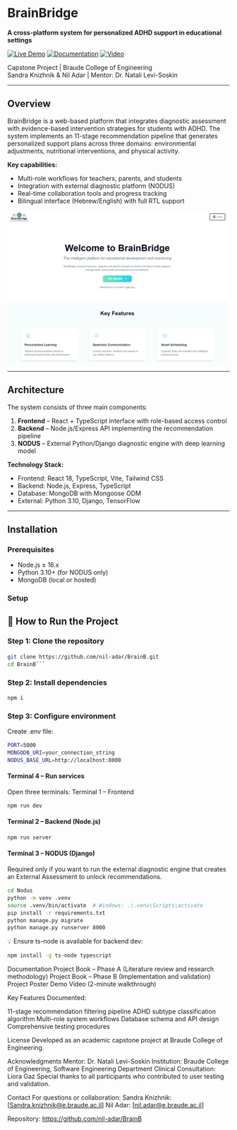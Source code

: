 # BrainBridge

**A cross-platform system for personalized ADHD support in educational settings**

[![Live Demo](https://img.shields.io/badge/demo-brain--bridge.net-blue)](https://brain-bridge.net/)
[![Documentation](https://img.shields.io/badge/docs-project%20book-green)](Capstone_Project-PhaseB_BrainBridge.pdf)
[![Video](https://img.shields.io/badge/video-demo-red)](https://youtu.be/3yylb_jKSqg)

Capstone Project | Braude College of Engineering  
Sandra Knizhnik & Nil Adar | Mentor: Dr. Natali Levi-Soskin

---

## Overview

BrainBridge is a web-based platform that integrates diagnostic assessment with evidence-based intervention strategies for students with ADHD. The system implements an 11-stage recommendation pipeline that generates personalized support plans across three domains: environmental adjustments, nutritional interventions, and physical activity.

**Key capabilities:**
- Multi-role workflows for teachers, parents, and students
- Integration with external diagnostic platform (NODUS)
- Real-time collaboration tools and progress tracking
- Bilingual interface (Hebrew/English) with full RTL support

![Landing Page](LANDING_PAGE.jpg)

---

## Architecture

The system consists of three main components:

1. **Frontend** – React + TypeScript interface with role-based access control
2. **Backend** – Node.js/Express API implementing the recommendation pipeline
3. **NODUS** – External Python/Django diagnostic engine with deep learning model

**Technology Stack:**
- Frontend: React 18, TypeScript, Vite, Tailwind CSS
- Backend: Node.js, Express, TypeScript
- Database: MongoDB with Mongoose ODM
- External: Python 3.10, Django, TensorFlow

---

## Installation

### Prerequisites
- Node.js ≥ 16.x
- Python 3.10+ (for NODUS only)
- MongoDB (local or hosted)

### Setup

## 🚀 How to Run the Project

### Step 1: Clone the repository
```bash
git clone https://github.com/nil-adar/BrainB.git
cd BrainB```
```

### Step 2: Install dependencies
```bash
npm i
```

### Step 3: Configure environment
Create .env file:
```bash
PORT=5000
MONGODB_URI=your_connection_string
NODUS_BASE_URL=http://localhost:8000
```

#### Terminal 4 – Run services
Open three terminals:
Terminal 1 – Frontend
```bash
npm run dev
```

#### Terminal 2 – Backend (Node.js)
```bash
npm run server
```

#### Terminal 3 – NODUS (Django) 
Required only if you want to run the external diagnostic engine that creates an External Assessment to unlock recommendations.
```bash
cd Nodus
python -m venv .venv
source .venv/bin/activate  # Windows: .\.venv\Scripts\activate
pip install -r requirements.txt
python manage.py migrate
python manage.py runserver 8000
```

💡 Ensure ts-node is available for backend dev:
```bash
npm install -g ts-node typescript
```

Documentation
Project Book – Phase A (Literature review and research methodology)
Project Book – Phase B (Implementation and validation)
Project Poster
Demo Video (2-minute walkthrough)

Key Features Documented:

11-stage recommendation filtering pipeline
ADHD subtype classification algorithm
Multi-role system workflows
Database schema and API design
Comprehensive testing procedures

License
Developed as an academic capstone project at Braude College of Engineering.

Acknowledgments
Mentor: Dr. Natali Levi-Soskin
Institution: Braude College of Engineering, Software Engineering Department
Clinical Consultation: Liora Gaz
Special thanks to all participants who contributed to user testing and validation.

Contact
For questions or collaboration:
Sandra Knizhnik: [Sandra.knizhnik@e.braude.ac.il]
Nil Adar: [nil.adar@e.braude.ac.il]

Repository: https://github.com/nil-adar/BrainB
